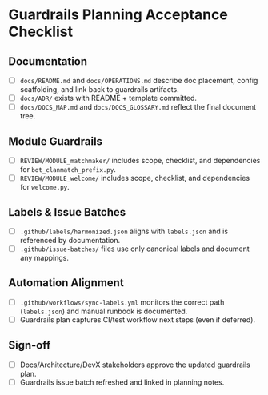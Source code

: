 # Guardrails Planning Acceptance Checklist

## Documentation
- [ ] `docs/README.md` and `docs/OPERATIONS.md` describe doc placement, config scaffolding, and link back to guardrails artifacts.
- [ ] `docs/ADR/` exists with README + template committed.
- [ ] `docs/DOCS_MAP.md` and `docs/DOCS_GLOSSARY.md` reflect the final document tree.

## Module Guardrails
- [ ] `REVIEW/MODULE_matchmaker/` includes scope, checklist, and dependencies for `bot_clanmatch_prefix.py`.
- [ ] `REVIEW/MODULE_welcome/` includes scope, checklist, and dependencies for `welcome.py`.

## Labels & Issue Batches
- [ ] `.github/labels/harmonized.json` aligns with `labels.json` and is referenced by documentation.
- [ ] `.github/issue-batches/` files use only canonical labels and document any mappings.

## Automation Alignment
- [ ] `.github/workflows/sync-labels.yml` monitors the correct path (`labels.json`) and manual runbook is documented.
- [ ] Guardrails plan captures CI/test workflow next steps (even if deferred).

## Sign-off
- [ ] Docs/Architecture/DevX stakeholders approve the updated guardrails plan.
- [ ] Guardrails issue batch refreshed and linked in planning notes.
